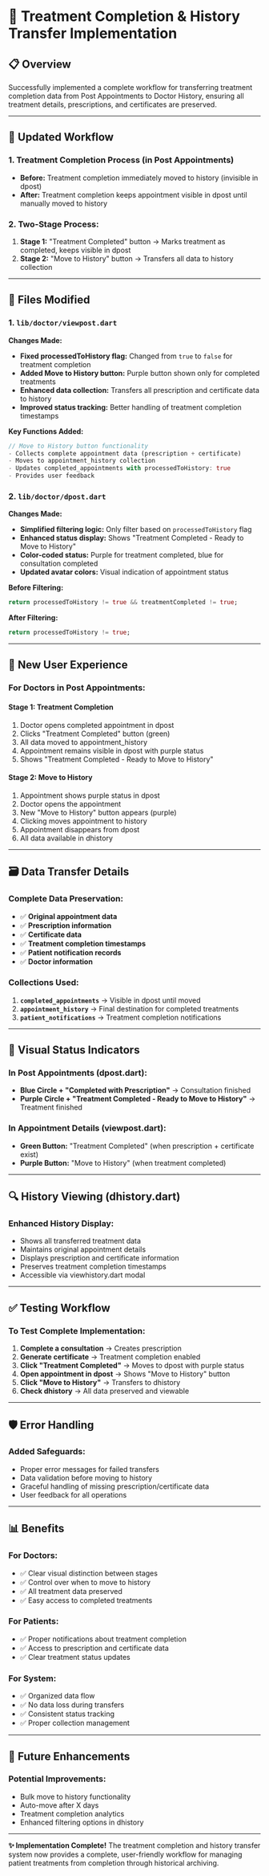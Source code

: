 # 🏥 Treatment Completion & History Transfer Implementation

## 📋 **Overview**
Successfully implemented a complete workflow for transferring treatment completion data from Post Appointments to Doctor History, ensuring all treatment details, prescriptions, and certificates are preserved.

---

## 🔄 **Updated Workflow**

### **1. Treatment Completion Process (in Post Appointments)**
- **Before:** Treatment completion immediately moved to history (invisible in dpost)
- **After:** Treatment completion keeps appointment visible in dpost until manually moved to history

### **2. Two-Stage Process:**
1. **Stage 1:** "Treatment Completed" button → Marks treatment as completed, keeps visible in dpost
2. **Stage 2:** "Move to History" button → Transfers all data to history collection

---

## 📁 **Files Modified**

### **1. `lib/doctor/viewpost.dart`**
**Changes Made:**
- **Fixed processedToHistory flag:** Changed from `true` to `false` for treatment completion
- **Added Move to History button:** Purple button shown only for completed treatments
- **Enhanced data collection:** Transfers all prescription and certificate data to history
- **Improved status tracking:** Better handling of treatment completion timestamps

**Key Functions Added:**
```dart
// Move to History button functionality
- Collects complete appointment data (prescription + certificate)
- Moves to appointment_history collection
- Updates completed_appointments with processedToHistory: true
- Provides user feedback
```

### **2. `lib/doctor/dpost.dart`**
**Changes Made:**
- **Simplified filtering logic:** Only filter based on `processedToHistory` flag
- **Enhanced status display:** Shows "Treatment Completed - Ready to Move to History"
- **Color-coded status:** Purple for treatment completed, blue for consultation completed
- **Updated avatar colors:** Visual indication of appointment status

**Before Filtering:**
```dart
return processedToHistory != true && treatmentCompleted != true;
```

**After Filtering:**
```dart
return processedToHistory != true;
```

---

## 🎯 **New User Experience**

### **For Doctors in Post Appointments:**

#### **Stage 1: Treatment Completion**
1. Doctor opens completed appointment in dpost
2. Clicks "Treatment Completed" button (green)
3. All data moved to appointment_history
4. Appointment remains visible in dpost with purple status
5. Shows "Treatment Completed - Ready to Move to History"

#### **Stage 2: Move to History**
1. Appointment shows purple status in dpost
2. Doctor opens the appointment
3. New "Move to History" button appears (purple)
4. Clicking moves appointment to history
5. Appointment disappears from dpost
6. All data available in dhistory

---

## 🗃️ **Data Transfer Details**

### **Complete Data Preservation:**
- ✅ **Original appointment data**
- ✅ **Prescription information**
- ✅ **Certificate data**
- ✅ **Treatment completion timestamps**
- ✅ **Patient notification records**
- ✅ **Doctor information**

### **Collections Used:**
1. **`completed_appointments`** → Visible in dpost until moved
2. **`appointment_history`** → Final destination for completed treatments
3. **`patient_notifications`** → Treatment completion notifications

---

## 🎨 **Visual Status Indicators**

### **In Post Appointments (dpost.dart):**
- **Blue Circle + "Completed with Prescription"** → Consultation finished
- **Purple Circle + "Treatment Completed - Ready to Move to History"** → Treatment finished

### **In Appointment Details (viewpost.dart):**
- **Green Button:** "Treatment Completed" (when prescription + certificate exist)
- **Purple Button:** "Move to History" (when treatment completed)

---

## 🔍 **History Viewing (dhistory.dart)**

### **Enhanced History Display:**
- Shows all transferred treatment data
- Maintains original appointment details
- Displays prescription and certificate information
- Preserves treatment completion timestamps
- Accessible via viewhistory.dart modal

---

## ✅ **Testing Workflow**

### **To Test Complete Implementation:**
1. **Complete a consultation** → Creates prescription
2. **Generate certificate** → Treatment completion enabled
3. **Click "Treatment Completed"** → Moves to dpost with purple status
4. **Open appointment in dpost** → Shows "Move to History" button
5. **Click "Move to History"** → Transfers to dhistory
6. **Check dhistory** → All data preserved and viewable

---

## 🛡️ **Error Handling**

### **Added Safeguards:**
- Proper error messages for failed transfers
- Data validation before moving to history
- Graceful handling of missing prescription/certificate data
- User feedback for all operations

---

## 📊 **Benefits**

### **For Doctors:**
- ✅ Clear visual distinction between stages
- ✅ Control over when to move to history
- ✅ All treatment data preserved
- ✅ Easy access to completed treatments

### **For Patients:**
- ✅ Proper notifications about treatment completion
- ✅ Access to prescription and certificate data
- ✅ Clear treatment status updates

### **For System:**
- ✅ Organized data flow
- ✅ No data loss during transfers
- ✅ Consistent status tracking
- ✅ Proper collection management

---

## 🔮 **Future Enhancements**

### **Potential Improvements:**
- Bulk move to history functionality
- Auto-move after X days
- Treatment completion analytics
- Enhanced filtering options in dhistory

---

**✨ Implementation Complete!** The treatment completion and history transfer system now provides a complete, user-friendly workflow for managing patient treatments from completion through historical archiving.
